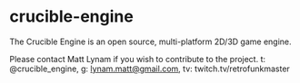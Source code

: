 crucible-engine
===============
The Crucible Engine is an open source, multi-platform 2D/3D game engine.

Please contact Matt Lynam if you wish to contribute to the project. t: @crucible_engine, g: lynam.matt@gmail.com, tv: twitch.tv/retrofunkmaster
